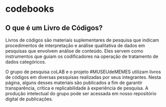 # codebooks

## O que é um Livro de Códigos?
 
Livros de códigos são materiais suplementares de pesquisa que indicam procedimentos de interpretação e análise qualitativa de dados em pesquisas que envolvem análise de conteúdo. Eles servem como instrumentos que guiam os codificadores na operação de tratamento de dados categóricos.

O grupo de pesquisa coLAB e o projeto #MUSEUdeMEMES utilizam livros de códigos em diversas pesquisas realizadas por seus integrantes. Nesta página, alguns desses materiais são publicados a fim de garantir transparência, crítica e replicabilidade à experiência de pesquisa. A produção intelectual do grupo pode ser acessada em nosso repositório digital de publicações.
